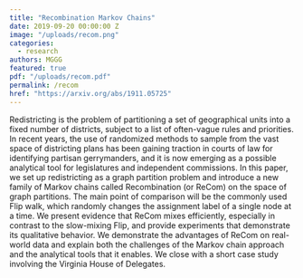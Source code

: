 ```yaml
---
title: "Recombination Markov Chains"
date: 2019-09-20 00:00:00 Z
image: "/uploads/recom.png"
categories:
  - research
authors: MGGG
featured: true
pdf: "/uploads/recom.pdf"
permalink: /recom
href: "https://arxiv.org/abs/1911.05725"
---
```


Redistricting is the problem of partitioning a set of geographical units into a fixed number of districts, subject to a list of often-vague rules and priorities. In recent years, the use of randomized methods to sample from the vast space of districting plans has been gaining traction in courts of law for identifying partisan gerrymanders, and it is now emerging as a possible analytical tool for legislatures and independent commissions. In this paper, we set up redistricting as a graph partition problem and introduce a new family of Markov chains called Recombination (or ReCom) on the space of graph partitions. The main point of comparison will be the commonly used Flip walk, which randomly changes the assignment label of a single node at a time. We present evidence that ReCom mixes efficiently, especially in contrast to the slow-mixing Flip, and provide experiments that demonstrate its qualitative behavior. We demonstrate the advantages of ReCom on real-world data and explain both the challenges of the Markov chain approach and the analytical tools that it enables. We close with a short case study involving the Virginia House of Delegates.